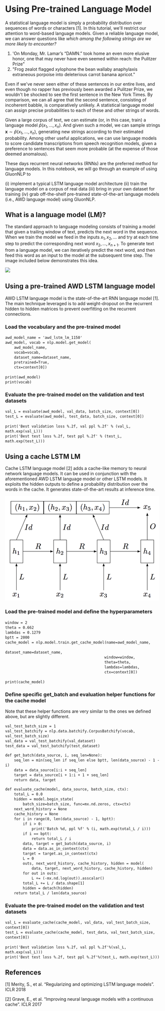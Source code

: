 # Using Pre-trained Language Model

A statistical language model is simply a probability distribution over sequences of words or characters [1].
In this tutorial, we'll restrict our attention to word-based language models.
Given a reliable language model, we can answer questions like *which among the following strings are we more likely to encounter?*

1. 'On Monday, Mr. Lamar’s “DAMN.” took home an even more elusive honor,
one that may never have even seemed within reach: the Pulitzer Prize"
1. "Frog zealot flagged xylophone the bean wallaby anaphylaxis extraneous
porpoise into deleterious carrot banana apricot."

Even if we've never seen either of these sentences in our entire lives, and even though no rapper has previously been
awarded a Pulitzer Prize, we wouldn't be shocked to see the first sentence in the New York Times.
By comparison, we can all agree that the second sentence, consisting of incoherent babble, is comparatively unlikely.
A statistical language model can assign precise probabilities to each of these and other strings of words.

Given a large corpus of text, we can estimate (or, in this case, train) a language model $\hat{p}(x_1, ..., x_n)$.
And given such a model, we can sample strings $\mathbf{x} \sim \hat{p}(x_1, ..., x_n)$, generating new strings according to their estimated probability.
Among other useful applications, we can use language models to score candidate transcriptions from speech recognition models, given a preference to sentences that seem more probable (at the expense of those deemed anomalous).

These days recurrent neural networks (RNNs) are the preferred method for language models. In this notebook, we will go through an example of using GluonNLP to

(i) implement a typical LSTM language model architecture
(ii) train the language model on a corpus of real data
(iii) bring in your own dataset for training
(iv) grab off-the-shelf pre-trained state-of-the-art language models (i.e., AWD language model) using GluonNLP.

## What is a language model (LM)?

The standard approach to language modeling consists of training a model that given a trailing window of text, predicts the next word in the sequence.
When we train the model we feed in the inputs $x_1, x_2, ...$ and try at each time step to predict the corresponding next word $x_2, ..., x_{n+1}$.
To generate text from a language model, we can iteratively predict the next word, and then feed this word as an input to the model at the subsequent time step. The image included below demonstrates this idea.

<img src="https://gluon.mxnet.io/_images/recurrent-lm.png" style="width: 500px;"/>

## Using a pre-trained AWD LSTM language model

AWD LSTM language model is the state-of-the-art RNN language model [1]. The main technique leveraged is to add weight-dropout on the recurrent hidden to hidden matrices to prevent overfitting on the recurrent connections.

### Load the vocabulary and the pre-trained model

```{.python .input}
awd_model_name = 'awd_lstm_lm_1150'
awd_model, vocab = nlp.model.get_model(
    awd_model_name,
    vocab=vocab,
    dataset_name=dataset_name,
    pretrained=True,
    ctx=context[0])

print(awd_model)
print(vocab)
```

### Evaluate the pre-trained model on the validation and test datasets

```{.python .input}
val_L = evaluate(awd_model, val_data, batch_size, context[0])
test_L = evaluate(awd_model, test_data, batch_size, context[0])

print('Best validation loss %.2f, val ppl %.2f' % (val_L, math.exp(val_L)))
print('Best test loss %.2f, test ppl %.2f' % (test_L, math.exp(test_L)))
```

## Using a cache LSTM LM

Cache LSTM language model [2] adds a cache-like memory to neural network language models. It can be used in conjunction with the aforementioned AWD LSTM language model or other LSTM models.
It exploits the hidden outputs to define a probability distribution over the words in the cache.
It generates  state-of-the-art results at inference time.

<img src=cache_model.png width="500">

### Load the pre-trained model and define the hyperparameters

```{.python .input}
window = 2
theta = 0.662
lambdas = 0.1279
bptt = 2000
cache_model = nlp.model.train.get_cache_model(name=awd_model_name,
                                             dataset_name=dataset_name,
                                             window=window,
                                             theta=theta,
                                             lambdas=lambdas,
                                             ctx=context[0])

print(cache_model)
```

### Define specific get_batch and evaluation helper functions for the cache model

Note that these helper functions are very similar to the ones we defined above, but are slightly different.

```{.python .input}
val_test_batch_size = 1
val_test_batchify = nlp.data.batchify.CorpusBatchify(vocab, val_test_batch_size)
val_data = val_test_batchify(val_dataset)
test_data = val_test_batchify(test_dataset)
```

```{.python .input}
def get_batch(data_source, i, seq_len=None):
    seq_len = min(seq_len if seq_len else bptt, len(data_source) - 1 - i)
    data = data_source[i:i + seq_len]
    target = data_source[i + 1:i + 1 + seq_len]
    return data, target
```

```{.python .input}
def evaluate_cache(model, data_source, batch_size, ctx):
    total_L = 0.0
    hidden = model.begin_state(
        batch_size=batch_size, func=mx.nd.zeros, ctx=ctx)
    next_word_history = None
    cache_history = None
    for i in range(0, len(data_source) - 1, bptt):
        if i > 0:
            print('Batch %d, ppl %f' % (i, math.exp(total_L / i)))
        if i == bptt:
            return total_L / i
        data, target = get_batch(data_source, i)
        data = data.as_in_context(ctx)
        target = target.as_in_context(ctx)
        L = 0
        outs, next_word_history, cache_history, hidden = model(
            data, target, next_word_history, cache_history, hidden)
        for out in outs:
            L += (-mx.nd.log(out)).asscalar()
        total_L += L / data.shape[1]
        hidden = detach(hidden)
    return total_L / len(data_source)
```

### Evaluate the pre-trained model on the validation and test datasets

```{.python .input}
val_L = evaluate_cache(cache_model, val_data, val_test_batch_size, context[0])
test_L = evaluate_cache(cache_model, test_data, val_test_batch_size, context[0])

print('Best validation loss %.2f, val ppl %.2f'%(val_L, math.exp(val_L)))
print('Best test loss %.2f, test ppl %.2f'%(test_L, math.exp(test_L)))
```


## References

[1] Merity, S., et al. “Regularizing and optimizing LSTM language models”. ICLR 2018

[2] Grave, E., et al. “Improving neural language models with a continuous cache”. ICLR 2017
